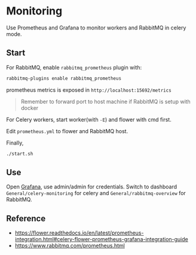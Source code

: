 # Monitoring

Use Prometheus and Grafana to monitor workers and RabbitMQ in celery mode.

## Start

For RabbitMQ, enable `rabbitmq_prometheus` plugin with:

```bash
rabbitmq-plugins enable rabbitmq_prometheus
```

prometheus metrics is exposed in `http://localhost:15692/metrics`

> Remember to forward port to host machine if RabbitMQ is setup with docker

For Celery workers, start worker(with `-E`) and flower with cmd first.

Edit `prometheus.yml` to flower and RabbitMQ host.

Finally,

```bash
./start.sh
```

## Use

Open [Grafana](http://localhost:3000/), use admin/admin for credentials. Switch to dashboard `General/celery-monitoring` for celery and `General/rabbitmq-overview` for RabbitMQ.

## Reference

- <https://flower.readthedocs.io/en/latest/prometheus-integration.html#celery-flower-prometheus-grafana-integration-guide>
- <https://www.rabbitmq.com/prometheus.html>
